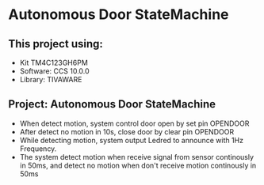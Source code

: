 # Autonomous Door StateMachine
## This project using: 
- Kit TM4C123GH6PM
- Software: CCS 10.0.0
- Library: TIVAWARE
## Project: Autonomous Door StateMachine
- When detect motion, system control door open by set pin OPENDOOR
- After detect no motion in 10s, close door by clear pin OPENDOOR
- While detecting motion, system output Ledred to announce with 1Hz Frequency.
- The system detect motion when receive signal from sensor continously in 50ms, and detect no motion when don't receive motion continously in 50ms 
